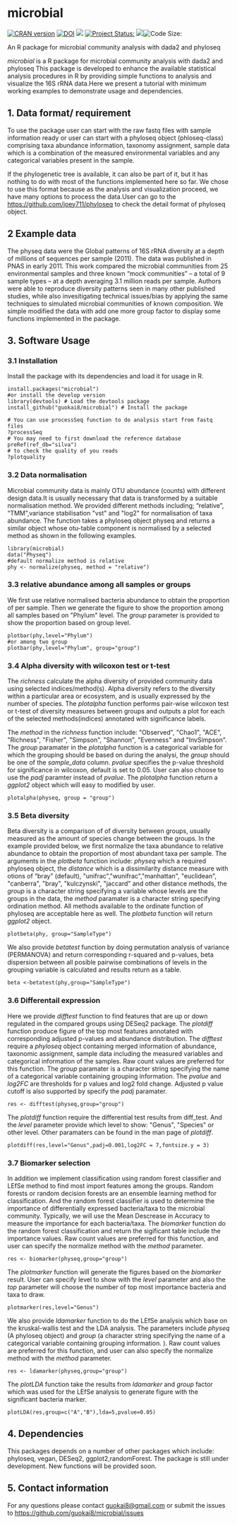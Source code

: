 # microbial
<a href="https://cran.r-project.org/web/packages/microbial/index.html"><img border="0" src="http://www.r-pkg.org/badges/version/microbial" alt="CRAN version"></a>
[![DOI](https://zenodo.org/badge/298122205.svg)](https://zenodo.org/badge/latestdoi/298122205)
![](http://cranlogs.r-pkg.org/badges/grand-total/microbial?color=green)
[![Project Status:](http://www.repostatus.org/badges/latest/active.svg)](http://www.repostatus.org/#active)
[![](https://img.shields.io/badge/devel%20version-0.0.21-green.svg)](https://github.com/guokai8/microbial)![Code Size:](https://img.shields.io/github/languages/code-size/guokai8/microbial)

An R package for microbial community analysis with dada2 and phyloseq

_microbial_ is a R package for microbial community analysis with dada2 and phyloseq
This package is developed to enhance the available statistical analysis procedures in R by providing simple functions to analysis and visualize the 16S rRNA data.Here we present a tutorial with minimum working examples to demonstrate usage and dependencies.   

## 1. Data format/ requirement
To use the package user can start with the raw fastq files with sample information ready or user can start with a phyloseq object (phloseq-class) comprising taxa abundance information, taxonomy assignment, sample data which is a combination of the measured environmental variables and any categorical variables present in the sample.      

If the phylogenetic tree is available, it can also be part of it, but it has nothing to do with most of the functions implemented here so far. We chose to use this format because as the analysis and visualization proceed, we have many options to process the data.User can go to the https://github.com/joey711/phyloseq to check the detail format of phyloseq object.

## 2 Example data
The physeq data were the Global patterns of 16S rRNA diversity at a depth of millions of sequences per sample (2011). The data was published in PNAS in early 2011. This work compared the microbial communities from 25 environmental samples and three known “mock communities” – a total of 9 sample types – at a depth averaging 3.1 million reads per sample. Authors were able to reproduce diversity patterns seen in many other published studies, while also invesitigating technical issues/bias by applying the same techniques to simulated microbial communities of known composition. We simple modified the data with add one more group factor to display some functions implemented in the package.

## 3. Software Usage
### 3.1 Installation
Install the package with its dependencies and load it for usage in R.
``` {r install, eval = FALSE}
install.packages("microbial")
#or install the develop version
library(devtools) # Load the devtools package
install_github("guokai8/microbial") # Install the package
```
```
# You can use processSeq function to do analysis start from fastq files
?processSeq
# You may need to first download the reference database
preRef(ref_db="silva")
# to check the quality of you reads
?plotquality
```

### 3.2 Data normalisation
Microbial community data is mainly OTU abundance (counts) with different design data.It is usually necessary that data is transformed by a suitable normalisation method.
We provided different methods including; “relative”, “TMM”,variance stabilisation "vst" and "log2" for normalisation of taxa abundance. The function takes a phyloseq object physeq and returns a similar object whose otu-table component is normalised by a selected method as shown in the following examples.
``` {r quick, message=FALSE}
library(microbial)
data("Physeq")
#default normalize method is relative
phy <- normalize(physeq, method = "relative")
```
### 3.3 relative abundance among all samples or groups
We first use relative normalised bacteria abundance to obtain the proportion of per sample. Then we generate the figure to show the proportion among all samples based on "Phylum" level. The _group_ parameter is provided to show the proportion based on group level. 
```{r plotbar, message=FALSE}
plotbar(phy,level="Phylum")
#or among two group
plotbar(phy,level="Phylum", group="group")

```

### 3.4 Alpha diversity with wilcoxon test or t-test
The _richness_ calculate the alpha diversity of provided community data using selected indices/method(s). Alpha diversity refers to the diversity within a particular area or ecosystem, and is usually expressed by the number of species. The _plotalpha_ function performs pair-wise wilcoxon test or t-test of diversity measures between groups and outputs a plot for each of the selected methods(indices) annotated with significance labels.

The _method_ in the _richness_ function include: "Observed", "Chao1", "ACE", "Richness", "Fisher", "Simpson", "Shannon", "Evenness" and "InvSimpson". The _group_ paramater in the _plotalpha_ function is a categorical variable for which the grouping should be based on during the analysi, the _group_ should be one of the _sample_data_ column. _pvalue_ specifies the p-value threshold for significance in wilcoxon, default is set to 0.05. User can also choose to use the _padj_ paramter instead of _pvalue_. The _plotalpha_ function return a _ggplot2_ object which will easy to modified by user.
```{r alpha, message = FALSE}
plotalpha(physeq, group = "group")
```

### 3.5 Beta diversity
Beta diversity is a comparison of of diversity between groups, usually measured as the amount of species change between the groups. In the example provided below, we first normalize the taxa abundance to relative abundance to obtain the proportion of most abundant taxa per sample. 
The arguments in the _plotbeta_ function include: _physeq_ which a required phyloseq object, the _distance_ which is a dissimilarity distance measure with otions of “bray” (default), "unifrac","wunifrac","manhattan", "euclidean", "canberra", "bray", "kulczynski", "jaccard" and other distance methods, the _group_ is a character string specifying a variable whose levels are the groups in the data, the _method_ paramater is a character string specifying ordination method. All methods available to the ordinate function of phyloseq are acceptable here as well. The _plotbeta_ function will return _ggplot2_ object.
```{r plotbeta, message = FALSE}
plotbeta(phy, group="SampleType")
```

We also provide _betatest_ function by doing permutation analysis of variance (PERMANOVA) and return  corresponding r-squared and p-values, beta dispersion between all posible pairwise combinations of levels in the grouping variable is calculated and results return as a table.
```{r betatest, message = FALSE}
beta <-betatest(phy,group="SampleType")
```

### 3.6 Differentail expression
Here we provide _difftest_ function to find features that are up or down regulated in the compared groups using DESeq2 package. The _plotdiff_ function produce figure of the top most features annotated with corresponding adjusted p-values and abundance distribution. The _difftest_ require a _phyloseq_ object containing merged information of abundance, taxonomic assignment, sample data including the measured variables and categorical information of the samples. Raw count values are preferred for this function. The _group_ paramater is a character string specifying the name of a categorical variable containing grouping information. The _pvalue_ and _log2FC_ are thresholds for p values and log2 fold change. Adjusted p value cutoff is also supported by specify the _padj_ paramater. 
```{r difftest, message = FALSE}
res <- difftest(physeq,group="group")
```

The _plotdiff_ function require the differential test results from diff_test. And the _level_ parameter provide which level to show: "Genus", "Species" or other level. Other paramaters can be found in the man page of _plotdiff_.


```{r plotdiff, message = FALSE}
plotdiff(res,level="Genus",padj=0.001,log2FC = 7,fontsize.y = 3)

```

### 3.7 Biomarker selection
In addition we implement classification using random forest classifier and LEfSe method to find most import features among the groups.
Random forests or random decision forests are an ensemble learning method for classification.
And the random forest classifier is used to determine the importance of differentially expressed bacteria/taxa to the microbial community. Typically,  we will use the Mean Descrease in Accuracy to measure the importance for each bacteria/taxa. The _biomarker_ function do the random forest classification and return the sigificant table include the importance values. Raw count values are preferred for this function, and user can specify the normalize method with the _method_ parameter.
```{r biomarker,message=FALSE}
res <- biomarker(physeq,group="group")
```

The _plotmarker_ function will generate the figures based on the _biomarker_ result. User can specify level to show with the _level_ parameter and also the _top_ parameter will choose the number of top most importance bacteria and taxa to draw.
```{r plotmarker,message = FALSE}
plotmarker(res,level="Genus")
```
We also provide _ldamarker_ function to do the LEfSe analysis which base on the kruskal-wallis test and the LDA analysis. The parameters include _physeq_ (A phyloseq object) and _group_ (a character string specifying the name of a categorical variable containing grouping information. ).  Raw count values are preferred for this function, and user can also specify the normalize method with the _method_ parameter.
```{r lda, message=FALSE}
res <- ldamarker(physeq,group="group")
```
The _plotLDA_ function take the results from _ldamarker_ and _group_ factor which was used for the LEfSe analysis to generate figure with the significant bacteria marker. 

```{r plotlda, message = FALSE}
plotLDA(res,group=c("A","B"),lda=5,pvalue=0.05)
```

## 4. Dependencies
This packages depends on a number of other packages which include: phyloseq, vegan, DESeq2, ggplot2,randomForest. The package is still under development. New functions will be provided soon.

## 5. Contact information
For any questions please contact guokai8@gmail.com or submit the issues to https://github.com/guokai8/microbial/issues
